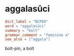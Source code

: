 # aggalasūci

``` toml
dict_label = "NCPED"
word = "aggalasūci"
summary = "bolt"
grammar_comment = "feminine a"
see_also = ["aggala"]
```

bolt\-pin, a bolt


